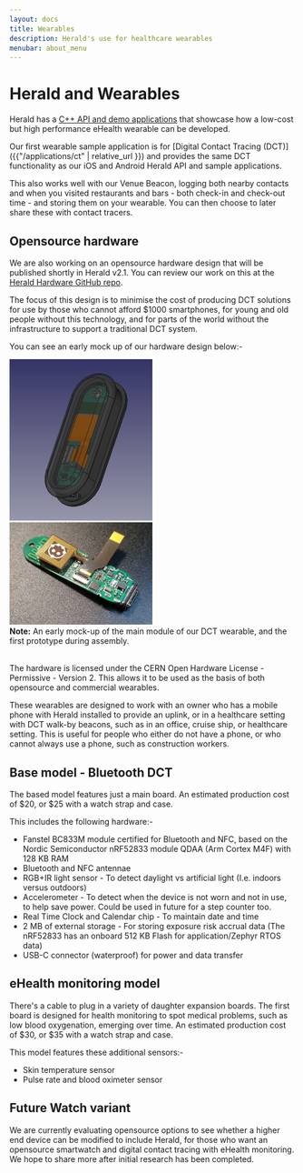 ```yaml
---
layout: docs
title: Wearables
description: Herald's use for healthcare wearables
menubar: about_menu
---
```


# Herald and Wearables

Herald has a [C++ API and demo applications](https://github.com/theheraldproject/herald-for-cpp) that showcase
how a low-cost but high performance eHealth wearable can be developed.

Our first wearable sample application is for 
[Digital Contact Tracing (DCT)]({{"/applications/ct" | relative_url }})
and provides the same DCT functionality as our iOS and Android Herald API and sample applications.

This also works well with our Venue Beacon, logging both nearby contacts and when you visited
restaurants and bars - both check-in and check-out time - and storing them on your wearable.
You can then choose to later share these with contact tracers.

## Opensource hardware

We are also working on an opensource hardware design that will be published shortly in Herald v2.1.
You can review our work on this at the [Herald Hardware GitHub repo](https://github.com/theheraldproject/herald-hardware).

The focus of this design is to minimise the cost of producing DCT solutions for use by those
who cannot afford $1000 smartphones, for young and old people without this technology, and
for parts of the world without the infrastructure to support a traditional DCT system.

You can see an early mock up of our hardware design below:-

<div class="row">
<div class="md-4">
<img src="../images/dct-wearable-prototype.png" alt="Herald early wearable design mock up" style="width: 50%;"/>
<img src="../images/herald-prototype-hardware-assembly.jpg" alt="First Herald wearable prototyping being assembled" style="width: 50%;"/>
<br/>
<b>Note:</b> An early mock-up of the main module of our DCT wearable, and the first prototype during assembly.
<br/>
<br/>
</div>
</div>

The hardware is licensed under the CERN Open Hardware License - Permissive - Version 2. This allows it to be used as the basis of
both opensource and commercial wearables.

These wearables are designed to work with an owner who has a mobile phone with Herald installed to provide an uplink, or in a 
healthcare setting with DCT walk-by beacons, such as in an office, cruise ship, or healthcare setting. This is useful for people
who either do not have a phone, or who cannot always use a phone, such as construction workers.

## Base model - Bluetooth DCT

The based model features just a main board. An estimated production cost of $20, or $25 with a watch strap and case. 

This includes the following hardware:-

- Fanstel BC833M module certified for Bluetooth and NFC, based on the Nordic Semiconductor nRF52833 module QDAA (Arm Cortex M4F) with 128 KB RAM
- Bluetooth and NFC antennae
- RGB+IR light sensor - To detect daylight vs artificial light (I.e. indoors versus outdoors)
- Accelerometer - To detect when the device is not worn and not in use, to help save power. Could be used in future for a step counter too.
- Real Time Clock and Calendar chip - To maintain date and time
- 2 MB of external storage - For storing exposure risk accrual data (The nRF52833 has an onboard 512 KB Flash for application/Zephyr RTOS data)
- USB-C connector (waterproof) for power and data transfer

## eHealth monitoring model

There's a cable to plug in a variety of daughter expansion boards. The first board is designed for health monitoring to spot medical problems, such as low blood oxygenation, emerging over time. An estimated production cost of $30, or $35 with a watch strap and case. 

This model features these additional sensors:-

- Skin temperature sensor
- Pulse rate and blood oximeter sensor

## Future Watch variant

We are currently evaluating opensource options to see whether a higher end device can be modified to include Herald, for those who want an opensource smartwatch and digital contact tracing with eHealth monitoring. We hope to share more after initial research has been completed.
